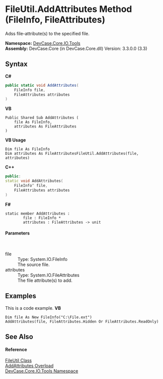 # FileUtil.AddAttributes Method (FileInfo, FileAttributes)
 

Adss file-attribute(s) to the specified file.

**Namespace:**&nbsp;<a href="N_DevCase_Core_IO_Tools">DevCase.Core.IO.Tools</a><br />**Assembly:**&nbsp;DevCase.Core (in DevCase.Core.dll) Version: 3.3.0.0 (3.3)

## Syntax

**C#**<br />
``` C#
public static void AddAttributes(
	FileInfo file,
	FileAttributes attributes
)
```

**VB**<br />
``` VB
Public Shared Sub AddAttributes ( 
	file As FileInfo,
	attributes As FileAttributes
)
```

**VB Usage**<br />
``` VB Usage
Dim file As FileInfo
Dim attributes As FileAttributesFileUtil.AddAttributes(file, attributes)
```

**C++**<br />
``` C++
public:
static void AddAttributes(
	FileInfo^ file, 
	FileAttributes attributes
)
```

**F#**<br />
``` F#
static member AddAttributes : 
        file : FileInfo * 
        attributes : FileAttributes -> unit 

```


#### Parameters
&nbsp;<dl><dt>file</dt><dd>Type: System.IO.FileInfo<br />The source file.</dd><dt>attributes</dt><dd>Type: System.IO.FileAttributes<br />The file attribute(s) to add.</dd></dl>

## Examples
This is a code example. 
**VB**<br />
``` VB
Dim file As New FileInfo("C:\File.ext")
AddAttributes(file, FileAttributes.Hidden Or FileAttributes.ReadOnly)
```


## See Also


#### Reference
<a href="T_DevCase_Core_IO_Tools_FileUtil">FileUtil Class</a><br /><a href="Overload_DevCase_Core_IO_Tools_FileUtil_AddAttributes">AddAttributes Overload</a><br /><a href="N_DevCase_Core_IO_Tools">DevCase.Core.IO.Tools Namespace</a><br />